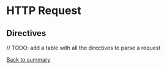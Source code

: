 # HTTP Request

## Directives

// TODO: add a table with all the directives to parse a request

[Back to summary](../SUMMARY.md)